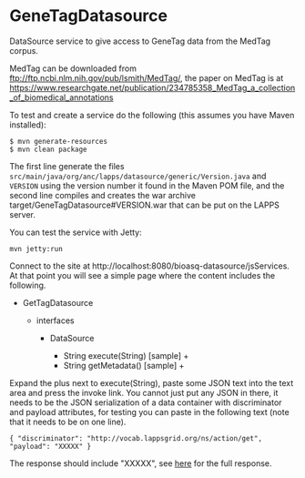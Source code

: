 # GeneTagDatasource


DataSource service to give access to GeneTag data from the MedTag corpus.

MedTag can be downloaded from ftp://ftp.ncbi.nlm.nih.gov/pub/lsmith/MedTag/, the paper on MedTag is at https://www.researchgate.net/publication/234785358_MedTag_a_collection_of_biomedical_annotations


To test and create a service do the following (this assumes you have Maven installed):

```
$ mvn generate-resources
$ mvn clean package
```

The first line generate the files `src/main/java/org/anc/lapps/datasource/generic/Version.java` and `VERSION` using the version number it found in the Maven POM file, and the second line compiles and creates the war archive target/GeneTagDatasource#VERSION.war that can be put on the LAPPS server.

You can test the service with Jetty:

```
mvn jetty:run
```

Connect to the site at http://localhost:8080/bioasq-datasource/jsServices. At that point you will see a simple page where the content includes the following.

<ul>
    <li>GetTagDatasource</li>
    <ul>
        <li>interfaces</li>
        <ul>
            <li>DataSource</li>
            <ul>
                <li>String execute(String) [sample] +</li>
                <li>String getMetadata() [sample] +</li>
            </ul>
        </ul>
        </ul>
</ul>

Expand the plus next to execute(String), paste some JSON text into the text area and press the invoke link. You cannot just put any JSON in there, it needs to be the JSON serialization of a data container with discriminator and payload attributes, for testing you can paste in the following text (note that it needs to be on one line).

```
{ "discriminator": "http://vocab.lappsgrid.org/ns/action/get", "payload": "XXXXX" }
```

The response should include "XXXXX", see [here](/src/site/payload.md) for the full response.

